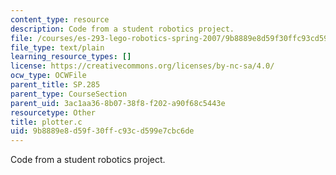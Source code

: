 ```yaml
---
content_type: resource
description: Code from a student robotics project.
file: /courses/es-293-lego-robotics-spring-2007/9b8889e8d59f30ffc93cd599e7cbc6de_plotter.c
file_type: text/plain
learning_resource_types: []
license: https://creativecommons.org/licenses/by-nc-sa/4.0/
ocw_type: OCWFile
parent_title: SP.285
parent_type: CourseSection
parent_uid: 3ac1aa36-8b07-38f8-f202-a90f68c5443e
resourcetype: Other
title: plotter.c
uid: 9b8889e8-d59f-30ff-c93c-d599e7cbc6de
---
```

Code from a student robotics project.
